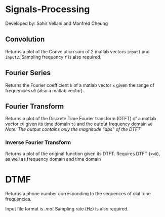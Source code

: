 # Signals-Processing
Developed by: Sahir Vellani and Manfred Cheung
## Convolution
Returns a plot of the Convolution sum of 2 matlab vectors `input1` and `input2`.
Sampling frequency `f` is also required.
## Fourier Series
Returns the Fourier coefficient `k` of a matlab vector `x` given the range of frequencies `w0` (also a matlab vector).
## Fourier Transform
Returns a plot of the Discrete Time Fourier transform (DTFT) of a matlab vector `x0` given its time domain `t0` and the output frequency domain `w0`
*Note: The output contains only the magnitude "abs" of the DTFT*
### Inverse Fourier Transform
Returns a plot of the original function given its DTFT. Requires DTFT (`xw0`), as well as frequency domain and time domain 

# DTMF 
Returns a phone number corresponding to the sequences of dial tone frequencies. 

Input file format is *.mat*
Sampling rate (Hz) is also required.
